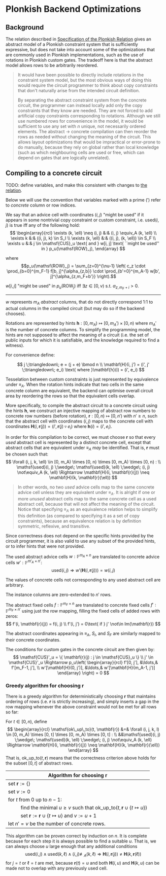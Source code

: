 # Plonkish Backend Optimizations

## Background

The relation described in [Specification of the Plonkish Relation](relation.md) gives an abstract model of a Plonkish constraint system that is sufficiently expressive, but does not take into account some of the optimizations that are commonly used in Plonkish implementations, such as the use of rotations in Plonkish custom gates. The tradeoff here is that the abstract model allows rows to be arbitrarily reordered.

> It would have been possible to directly include rotations in the constraint system model, but the most obvious ways of doing this would require the circuit programmer to think about copy constraints that don't naturally arise from the intended circuit definition.
>
> By separating the abstract constraint system from the concrete circuit, the programmer can instead locally add only the copy constraints that they know are needed. They are not forced to add artificial copy constraints corresponding to rotations. Although we still use numbered rows for convenience in the model, it would be sufficient to use any set with $n$ unique, not necessarily ordered elements. The abstract $\rightarrow$ concrete compilation can then reorder the rows as needed without changing the meaning of the circuit. This allows layout optimizations that would be impractical or error-prone to do manually, because they rely on global rather than local knowledge (such as which neighbouring cells are used or free, which can depend on gates that are logically unrelated).

## Compiling to a concrete circuit

TODO: define variables, and make this consistent with changes to [the relation](relation.md).

Below we will use the convention that variables marked with a prime ($'$) refer to *concrete* column or row indices.

We say that an advice cell with coordinates $(i, j)$ "might be used" if it appears in some nontrivial copy constraint or custom constraint, i.e. $\mathsf{used}(i, j)$ is true iff any of the following hold:
$$
\begin{array}{rcl}
\exists (k, \ell) \neq (i, j) &:& (i, j) \equiv_A (k, \ell) \\
\exists k &:& ((i, j), k) \in S_I \\
\exists (k, \ell) &:& ((i, j), (k, \ell)) \in S_F \\
\exists u &:& j \in \mathsf{CUS}_u \text{ and } w[i, j] \text{ ``might be used'' in } p_u(\mathsf{ROW}_j),
\end{array}
$$

where
$$p_u(\mathsf{ROW}_j) = \sum_{z=0}^{\nu-1} \left( c_z \cdot \prod_{b=0}^{m_F-1} f[b, j]^{\alpha_{z,b}} \cdot \prod_{b'=0}^{m_A-1} w[b', j]^{\alpha_{z,m_F+b'}} \right).$$

<!---
TODO: Move p_u definition into relation.md if we need it for specifying the encoding (which will need to access c_z etc).
-->

$w[i, j]$ "might be used" in $p_u(\mathsf{ROW}_j)$ iff $\exists z \in [0, \nu)$ s.t. $\alpha_{z,m_F+i} > 0$.

----

$w$ represents $m_A$ _abstract_ columns, that do not directly correspond 1:1 to actual columns in the compiled circuit (but may do so if the backend chooses).

Rotations are represented by hints $\mathbf{h} : [0,m_A) \mapsto [0,m_A') \times [0,n)$ where $m_A'$ is the number of concrete columns. To simplify the programming model, the hints are not supposed to affect the meaning of a circuit (i.e. the set of public inputs for which it is satisfiable, and the knowledge required to find a witness).

For convenience define:

$$
j \;\triangledown\; e = (j + e) \bmod n \\
\mathbf{H}(i, j') = (i', j' \;\triangledown\; e_i) \text{ where }\mathbf{h}(i) = (i', e_i)
$$

Tesselation between custom constraints is just represented by equivalence under $\equiv_A$. When the rotation hints indicate that two cells in the same concrete column are equivalent, the backend can optimise overall circuit area by reordering the rows so that the equivalent cells overlap.

More specifically, to compile the abstract circuit to a concrete circuit using the hints $\mathbf{h}$, we construct an injective mapping of abstract row numbers to concrete row numbers (before rotation), $\mathbf{r} : [0, n) \mapsto [0, n')$ with $n' \geq n$, such that the abstract cell with coordinates $(i, j)$ maps to the concrete cell with coordinates $\mathbf{H}(i, \mathbf{r}(j)) = (i', \mathbf{r}(j) \;\triangledown\; e_i)$ where $\mathbf{h}(i) = (i', e_i)$.

In order for this compilation to be correct, we must choose $\mathbf{r}$ so that every *used* abstract cell is represented by a distinct concrete cell, except that abstract cells that are equivalent under $\equiv_A$ *may* be identified. That is, $\mathbf{r}$ must be chosen such that:
$$
\forall (i, j, k, \ell) \in [0, m_A) \times [0, n) \times [0, m_A) \times [0, n) : \\
\mathsf{used}(i, j) \;\wedge\; \mathsf{used}(k, \ell) \;\wedge\; (i, j) \not\equiv_A (k, \ell) \Rightarrow \mathbf{H}(i, \mathbf{r}(j)) \neq \mathbf{H}(k, \mathbf{r}(\ell))
$$

> In other words, no two *used* advice cells map to the same concrete advice cell unless they are equivalent under $\equiv_A$. It is alright if one or more *unused* abstract cells map to the same concrete cell as a used abstract cell, because that will not affect the meaning of the circuit. Notice that specifying $\equiv_A$ as an equivalence relation helps to simplify this definition (as compared to specifying it as a set of copy constraints), because an equivalence relation is by definition symmetric, reflexive, and transitive.

Since correctness does not depend on the specific hints provided by the circuit programmer, it is also valid to use any subset of the provided hints, or to infer hints that were not provided.

The used abstract advice cells $w : \mathbb{F}^{m_A \times n}$ are translated to concrete advice cells $w' : \mathbb{F}^{m'_A \times n'}$:
$$
\mathsf{used}(i, j) \Rightarrow w'(\mathbf{H}(i, \mathbf{r}(j))) = w(i, j)
$$

The values of concrete cells not corresponding to any used abstract cell are arbitrary.

The instance columns are zero-extended to $n'$ rows.

The abstract fixed cells $f : \mathbb{F}^{m_F \times n}$ are translated to concrete fixed cells $f' : \mathbb{F}^{m_F \times n'}$ using just the row mapping, filling the fixed cells of added rows with zeros:
$$
f'(i, \mathbf{r}(j)) = f(i, j) \\
f'(i, j') = 0\text{ if } j' \not\in Im(\mathbf{r})
$$

The abstract coordinates appearing in $\equiv_A$, $S_I$, and $S_F$ are similarly mapped to their concrete coordinates.

The conditions for custom gates in the concrete circuit are then given by:
$$
\mathsf{CUS}'_u = \{ \mathbf{r}(j) : j \in \mathsf{CUS}_u \} \\
j' \in \mathsf{CUS}'_u \Rightarrow p_u\left( \begin{array}{rcl}
f'[0, j'], &\ldots,& f'[m_F-1, j'], \\
w'[\mathbf{H}(0, j')], &\ldots,& w'[\mathbf{H}(m_A-1, j')]
\end{array}
\right) = 0
$$

### Greedy algorithm for choosing $\mathbf{r}$

There is a greedy algorithm for deterministically choosing $\mathbf{r}$ that maintains ordering of rows (i.e. $\mathbf{r}$ is strictly increasing), and simply inserts a gap in the row mapping whenever the above constraint would not be met for all rows so far:

For $t \in [0, n)$, define
$$
\begin{array}{rcl}
\mathsf{ok\_up\_to}(t, \mathbf{r}) &=& \forall (i, j, k, l) \in [0, m_A) \times [0, t] \times [0, m_A) \times [0, t] : \\
&&\mathsf{used}(i, j) \;\wedge\; \mathsf{used}(k, \ell) \;\wedge\; (i, j) \not\equiv_A (k, \ell) \Rightarrow \mathbf{H}(i, \mathbf{r}(j)) \neq \mathbf{H}(k, \mathbf{r}(\ell))
\end{array}
$$
That is, $\mathsf{ok\_up\_to}(t, \mathbf{r})$ means that the correctness criterion above holds for the subset $[0, t]$ of abstract rows.

| Algorithm for choosing $\mathbf{r}$ |
|----|
| set $\mathbf{r} := \{\}$ |
| set $v := 0$ |
| for $t$ from $0$ up to $n-1$: |
| $\hspace{2em}$ find the minimal $u \geq v$ such that $\mathsf{ok\_up\_to}(t, \mathbf{r} \cup \{t \mapsto u\})$ |
| $\hspace{2em}$ set $\mathbf{r} := \mathbf{r} \cup \{t \mapsto u\}$ and $v := u+1$ |
| let $n' = v$ be the number of concrete rows. |

This algorithm can be proven correct by induction on $n$. It is complete because for each step it is always possible to find a suitable $u$. That is, we can always choose $u$ large enough that any additional conditions $$
\mathsf{used}(i, j) \;\wedge\; \mathsf{used}(k, \ell) \;\wedge\; (i, j) \not\equiv_A (k, \ell) \Rightarrow \mathbf{H}(i, \mathbf{r}(j)) \neq \mathbf{H}(k, \mathbf{r}(\ell))
$$ for $j = t$ or $\ell = t$ are met, because $\mathbf{r}(t) = u$ and both $\mathbf{H}(i, u)$ and $\mathbf{H}(k, u)$ can be made not to overlap with any previously used cell.
